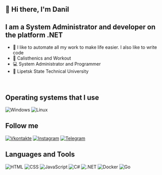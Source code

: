 ## 👋 Hi there, I'm Danil

## I am a System Administrator and developer on the platform .NET
- 🎉 I like to automate all my work to make life easier. I also like to write code
- 💪 Calisthenics and Workout
- 💻 System Administrator and Programmer
- 📖 Lipetsk State Technical University
<br>

## Operating systems that I use

![Windows](https://img.shields.io/badge/-Windows-070c0f?style=for-the-badge&logo=windows)
![Linux](https://img.shields.io/badge/-Linux-070c0f?style=for-the-badge&logo=linux)

## Follow me

[![Vkontakte](https://img.shields.io/badge/-Vkontakte-070c0f?style=for-the-badge&logo=vk)](https://vk.com/scheglov_danil)
[![Instagram](https://img.shields.io/badge/-Instagram-070c0f?style=for-the-badge&logo=instagram)](https://www.instagram.com/scheglov_danil/)
[![Telegram](https://img.shields.io/badge/-Telegram-070c0f?style=for-the-badge&logo=telegram)](https://t.me/scheglov_danil)

## Languages and Tools

![HTML](https://img.shields.io/badge/-html-070c0f?style=for-the-badge&logo=html5)
![CSS](https://img.shields.io/badge/-css-070c0f?style=for-the-badge&logo=css3)
![JavaScript](https://img.shields.io/badge/-JavaScript-070c0f?style=for-the-badge&logo=JavaScript)
![C#](https://img.shields.io/badge/-Csharp-070c0f?style=for-the-badge&logo=csharp)
![.NET](https://img.shields.io/badge/-.NET-070c0f?style=for-the-badge&logo=dotnet)
![Docker](https://img.shields.io/badge/-Docker-070c0f?style=for-the-badge&logo=Docker)
![Go](https://img.shields.io/badge/-Golang-070c0f?style=for-the-badge&logo=go)
